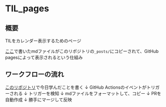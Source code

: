 # TIL_pages

## 概要
TILをカレンダー表示するためのページ

[ここ](https://github.com/IzmYuta/TIL)で書いたmdファイルがこのリポジトリの`_posts/`にコピーされて、GitHub pagesによって表示されるという仕組み

## ワークフローの流れ
[このリポジトリ](https://github.com/IzmYuta/TIL)で今日学んだことを書く
↓
GitHub Actionsのイベントがトリガーされる
↓
トリガーを検知
↓
mdファイルをフォーマットして、コピー
↓
PRを自動作成
↓
勝手にマージして反映
